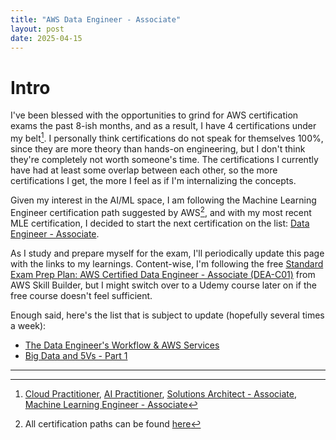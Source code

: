 ```yaml
---
title: "AWS Data Engineer - Associate"
layout: post 
date: 2025-04-15
---
```


# Intro
I've been blessed with the opportunities to grind for AWS certification exams the past 8-ish months, and as a result, I have 4 certifications under my belt[^1]. I personally think certifications do not speak for themselves 100%, since they are more theory than hands-on engineering, but I don't think they're completely not worth someone's time. The certifications I currently have had at least some overlap between each other, so the more certifications I get, the more I feel as if I'm internalizing the concepts. 

Given my interest in the AI/ML space, I am following the Machine Learning Engineer certification path suggested by AWS[^2], and with my most recent MLE certification, I decided to start the next certification on the list: [Data Engineer - Associate](https://aws.amazon.com/certification/certified-data-engineer-associate/).  

As I study and prepare myself for the exam, I'll periodically update this page with the links to my learnings. Content-wise, I'm following the free [Standard Exam Prep Plan: AWS Certified Data Engineer - Associate (DEA-C01)](https://explore.skillbuilder.aws/learn/learning-plans/2195/standard-exam-prep-plan-aws-certified-data-engineer-associate-dea-c01) from AWS Skill Builder, but I might switch over to a Udemy course later on if the free course doesn't feel sufficient. 

Enough said, here's the list that is subject to update (hopefully several times a week):
- [The Data Engineer's Workflow & AWS Services](./the-data-engineers-workflow-and-aws-services)
- [Big Data and 5Vs - Part 1](./big-data-and-5vs-pt-1)

---

[^1]: [Cloud Practitioner](https://aws.amazon.com/certification/certified-cloud-practitioner/), [AI Practitioner](https://aws.amazon.com/certification/certified-ai-practitioner/), [Solutions Architect - Associate](https://aws.amazon.com/certification/certified-solutions-architect-associate/), [Machine Learning Engineer - Associate](https://aws.amazon.com/certification/certified-solutions-architect-associate/)

[^2]: All certification paths can be found [here](https://d1.awsstatic.com/training-and-certification/docs/AWS_certification_paths.pdf)